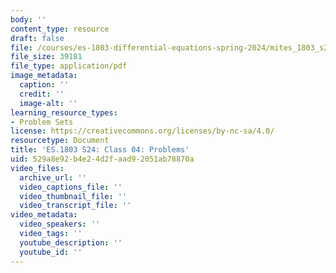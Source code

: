 ```yaml
---
body: ''
content_type: resource
draft: false
file: /courses/es-1803-differential-equations-spring-2024/mites_1803_s24_day4-problems.pdf
file_size: 39181
file_type: application/pdf
image_metadata:
  caption: ''
  credit: ''
  image-alt: ''
learning_resource_types:
- Problem Sets
license: https://creativecommons.org/licenses/by-nc-sa/4.0/
resourcetype: Document
title: 'ES.1803 S24: Class 04: Problems'
uid: 529a8e92-b4e2-4d2f-aad9-2051ab78870a
video_files:
  archive_url: ''
  video_captions_file: ''
  video_thumbnail_file: ''
  video_transcript_file: ''
video_metadata:
  video_speakers: ''
  video_tags: ''
  youtube_description: ''
  youtube_id: ''
---
```

